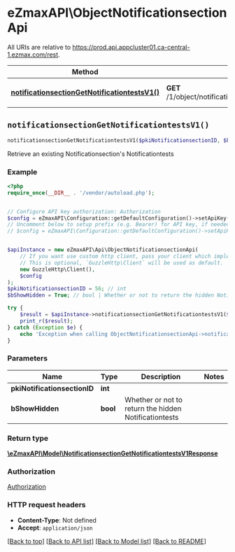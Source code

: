 # eZmaxAPI\ObjectNotificationsectionApi

All URIs are relative to https://prod.api.appcluster01.ca-central-1.ezmax.com/rest.

Method | HTTP request | Description
------------- | ------------- | -------------
[**notificationsectionGetNotificationtestsV1()**](ObjectNotificationsectionApi.md#notificationsectionGetNotificationtestsV1) | **GET** /1/object/notificationsection/{pkiNotificationsectionID}/getNotificationtests | Retrieve an existing Notificationsection&#39;s Notificationtests


## `notificationsectionGetNotificationtestsV1()`

```php
notificationsectionGetNotificationtestsV1($pkiNotificationsectionID, $bShowHidden): \eZmaxAPI\Model\NotificationsectionGetNotificationtestsV1Response
```

Retrieve an existing Notificationsection's Notificationtests



### Example

```php
<?php
require_once(__DIR__ . '/vendor/autoload.php');


// Configure API key authorization: Authorization
$config = eZmaxAPI\Configuration::getDefaultConfiguration()->setApiKey('Authorization', 'YOUR_API_KEY');
// Uncomment below to setup prefix (e.g. Bearer) for API key, if needed
// $config = eZmaxAPI\Configuration::getDefaultConfiguration()->setApiKeyPrefix('Authorization', 'Bearer');


$apiInstance = new eZmaxAPI\Api\ObjectNotificationsectionApi(
    // If you want use custom http client, pass your client which implements `GuzzleHttp\ClientInterface`.
    // This is optional, `GuzzleHttp\Client` will be used as default.
    new GuzzleHttp\Client(),
    $config
);
$pkiNotificationsectionID = 56; // int
$bShowHidden = True; // bool | Whether or not to return the hidden Notificationtests

try {
    $result = $apiInstance->notificationsectionGetNotificationtestsV1($pkiNotificationsectionID, $bShowHidden);
    print_r($result);
} catch (Exception $e) {
    echo 'Exception when calling ObjectNotificationsectionApi->notificationsectionGetNotificationtestsV1: ', $e->getMessage(), PHP_EOL;
}
```

### Parameters

Name | Type | Description  | Notes
------------- | ------------- | ------------- | -------------
 **pkiNotificationsectionID** | **int**|  |
 **bShowHidden** | **bool**| Whether or not to return the hidden Notificationtests |

### Return type

[**\eZmaxAPI\Model\NotificationsectionGetNotificationtestsV1Response**](../Model/NotificationsectionGetNotificationtestsV1Response.md)

### Authorization

[Authorization](../../README.md#Authorization)

### HTTP request headers

- **Content-Type**: Not defined
- **Accept**: `application/json`

[[Back to top]](#) [[Back to API list]](../../README.md#endpoints)
[[Back to Model list]](../../README.md#models)
[[Back to README]](../../README.md)

